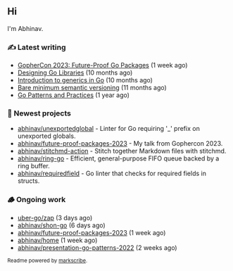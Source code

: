 ## Hi

I'm Abhinav.

### ✍️ Latest writing


- [GopherCon 2023: Future-Proof Go Packages](https://abhinavg.net/2023/09/27/future-proof-packages/) (1 week ago)
- [Designing Go Libraries](https://abhinavg.net/2022/12/06/designing-go-libraries/) (10 months ago)
- [Introduction to generics in Go](https://abhinavg.net/2022/11/23/generics-intro/) (10 months ago)
- [Bare minimum semantic versioning](https://abhinavg.net/2022/11/07/semver/) (11 months ago)
- [Go Patterns and Practices](https://abhinavg.net/2022/09/19/go-patterns-and-practices-talk/) (1 year ago)

### 🌱 Newest projects


- [abhinav/unexportedglobal](https://github.com/abhinav/unexportedglobal) - Linter for Go requiring &#39;_&#39; prefix on unexported globals.
- [abhinav/future-proof-packages-2023](https://github.com/abhinav/future-proof-packages-2023) - My talk from Gophercon 2023.
- [abhinav/stitchmd-action](https://github.com/abhinav/stitchmd-action) - Stitch together Markdown files with stitchmd.
- [abhinav/ring-go](https://github.com/abhinav/ring-go) - Efficient, general-purpose FIFO queue backed by a ring buffer.
- [abhinav/requiredfield](https://github.com/abhinav/requiredfield) - Go linter that checks for required fields in structs.

### 🪵 Ongoing work


- [uber-go/zap](https://github.com/uber-go/zap) (3 days ago)
- [abhinav/shon-go](https://github.com/abhinav/shon-go) (6 days ago)
- [abhinav/future-proof-packages-2023](https://github.com/abhinav/future-proof-packages-2023) (1 week ago)
- [abhinav/home](https://github.com/abhinav/home) (1 week ago)
- [abhinav/presentation-go-patterns-2022](https://github.com/abhinav/presentation-go-patterns-2022) (2 weeks ago)

<sub>Readme powered by [markscribe](https://github.com/muesli/markscribe).</sub>
